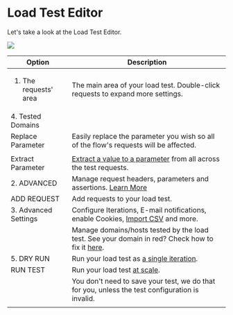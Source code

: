 # Load Test Editor

Let's take a look at the Load Test Editor.

![](broken-reference)

| Option                               | Description                                                                                                                                                                 |
| ------------------------------------ | --------------------------------------------------------------------------------------------------------------------------------------------------------------------------- |
| <ol><li>The requests' area</li></ol> | The main area of your load test. Double-click requests to expand more settings.                                                                                             |
| 4. Tested Domains                    |                                                                                                                                                                             |
| Replace Parameter                    | Easily replace the parameter you wish so all of the flow's requests will be affected.                                                                                       |
|                                      |                                                                                                                                                                             |
| Extract Parameter                    | [Extract a value to a parameter](https://docs.loadmill.com/load-testing/working-with-the-test-editor/quick-parameter-editing) from all across the test requests.            |
| 2. ADVANCED                          | Manage request headers, parameters and assertions. [Learn More](https://docs.loadmill.com/api-testing/test-suite-editor/request-editor)                                     |
| ADD REQUEST                          | Add requests to your load test.                                                                                                                                             |
| 3. Advanced Settings                 | Configure Iterations, E-mail notifications, enable Cookies, [Import CSV](https://docs.loadmill.com/load-testing/working-with-the-test-editor/data-from-csv-files) and more. |
|                                      | Manage domains/hosts tested by the load test. See your domain in red? Check how to fix it [here](https://docs.loadmill.com/load-testing/setup/domain-verification).         |
| 5. DRY RUN                           | Run your load test as [a single iteration](https://docs.loadmill.com/load-testing/getting-started#running-a-trial-test).                                                    |
| RUN TEST                             | Run your load test [at scale](https://docs.loadmill.com/getting-started/getting-started-1#running-a-load-test-at-scale).                                                    |
|                                      | You don't need to save your test, we do that for you, unless the test configuration is invalid.                                                                             |
|                                      |                                                                                                                                                                             |





